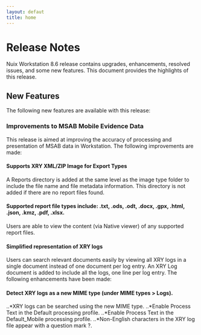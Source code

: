 ```yaml
---
layout: defaut
title: home
---
```


# Release Notes
Nuix Workstation 8.6 release contains upgrades, enhancements, resolved issues, and some new features. This document provides the highlights of this release.


## New Features
The following new features are available with this release:

### Improvements to MSAB Mobile Evidence Data  
This release is aimed at improving the accuracy of processing and presentation of MSAB data in Workstation. The following improvements are made:


#### Supports XRY XML/ZIP Image for Export Types
A Reports directory is added at the same level as the image type folder to include the file name and file metadata information. This directory is not added if there are no report files found.

#### Supported report file types include: .txt, .ods, .odt, .docx, .gpx, .html, .json, .kmz, .pdf, .xlsx.
Users are able to view the content (via Native viewer) of any supported report files.  


#### Simplified representation of XRY logs 
Users can search relevant documents easily by viewing all XRY logs in a single document instead of one document per log entry. An XRY Log document is added to include all the logs, one line per log entry. The following enhancements have been made:

#### Detect XRY logs as a new MIME type (under MIME types > Logs).
..*XRY logs can be searched using the new MIME type.
..*Enable Process Text in the Default processing profile.
..*Enable Process Text in the Default_Mobile processing profile. 
..*Non-English characters in the XRY log file appear with a question mark ?. 
